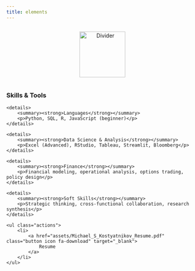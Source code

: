 ```yaml
---
title: elements
---
```


<!-- Divider Image -->
<p style="text-align: center;">
  <img src="assets/images/divider.png" alt="Divider" style="width: 120px; margin: 1em auto;" />
</p>

<section>
	<h3 class="major">Skills & Tools</h3>

	<details>
		<summary><strong>Languages</strong></summary>
		<p>Python, SQL, R, JavaScript (beginner)</p>
	</details>

	<details>
		<summary><strong>Data Science & Analysis</strong></summary>
		<p>Excel (Advanced), RStudio, Tableau, Streamlit, Bloomberg</p>
	</details>

	<details>
		<summary><strong>Finance</strong></summary>
		<p>Financial modeling, operational analysis, options trading, policy design</p>
	</details>

	<details>
		<summary><strong>Soft Skills</strong></summary>
		<p>Strategic thinking, cross-functional collaboration, research synthesis</p>
	</details>

	<ul class="actions">
		<li>
			<a href="assets/Michael_S_Kostyatnikov_Resume.pdf" class="button icon fa-download" target="_blank">
				Resume
			</a>
		</li>
	</ul>
</section>
